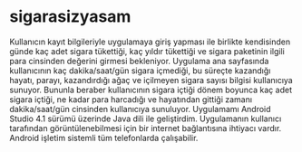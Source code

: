 # sigarasizyasam
Kullanıcın kayıt
bilgileriyle uygulamaya giriş yapması ile birlikte kendisinden günde kaç adet sigara tükettiği, kaç yıldır tükettiği
ve sigara paketinin ilgili para cinsinden değerini girmesi bekleniyor. Uygulama ana sayfasında kullanıcının kaç
dakika/saat/gün sigara içmediği, bu süreçte kazandığı hayatı, parayı, kazandırdığı ağaç ve içilmeyen sigara
sayısı bilgisi kullanıcıya sunuyor. Bununla beraber kullanıcının sigara içtiği dönem boyunca kaç adet sigara
içtiği, ne kadar para harcadığı ve hayatından gittiği zamanı dakika/saat/gün cinsinden kullanıcıya sunuluyor.
Uygulamamı Android Studio 4.1 sürümü üzerinde Java dili ile geliştirdim. Uygulamanın kullanıcı tarafından
görüntülenebilmesi için bir internet bağlantısına ihtiyacı vardır. Android işletim
sistemli tüm telefonlarda çalışabilir.
